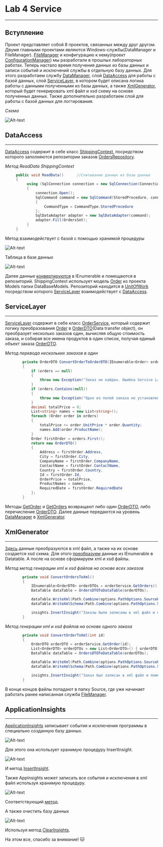 # Lab 4 Service
____
## Вступление
Проект представляет собой 8 проектов, связанных между друг другом. Двумя главными проектами являются Windows-службы(DataManager и FileManager).
[FileManager](FileManager/) и конфигурацию к нему(проект [ConfigurationManager](ConfigurationManager/)) мы разработали в прошлых лабораторных работах. Теперь настало время получения данных из базы данных
и записи событий и исключений службы в отдельную базу данных. Для этого разработаем службу [DataManager](DataManager/), слой [DataAccess](DataAccess/) для работы с базой данных, слой [ServiceLayer](ServiceLayer/),
в котором будет описана логика работы с данными полученными из базы данных, а также [XmlGenerator](DataManager/XmlGenerator.cs), который будет генерировать xml файл и xsd схему на основе полученных данных.
Также дополнительно разработаем слой для работы с базой данных для логгирования.

*Схема*

![Alt-text](Screenshots/Lab4.png "Схема")

## DataAccess
____
[DataAccess](DataAccess/) содержит в себе класс [ShippingContext](DataAccess/ShippingContext.cs), посредством которого заполняются репозитории заказов [OrdersRepository](DataAccess/Repositories/OrdersRepository.cs).

*Метод ReadData ShippingContext*
```C#
     public void ReadData()      //Считывание данных из базы данных
     {
          using (SqlConnection connection = new SqlConnection(ConnectionString))
          {
              connection.Open();
              SqlCommand command = new SqlCommand(StoredProcedure, connection)
              {
                  CommandType = CommandType.StoredProcedure
              };
              SqlDataAdapter adapter = new SqlDataAdapter(command);
              adapter.Fill(OrdersSet);
          }
     }
```
Метод взаимодействует с базой с помощью хранимой процедуры

![Alt-text](Screenshots/1.jpg "Хранимая процедура")

Таблица в базе данных

![Alt-text](Screenshots/zDszA1CsU7k.jpg "Таблица")

Далее данные [конвертируются](https://github.com/KostyaTolok/Lab-Service/blob/267bcc3d1866fd393f722d729104c6579a54b4bf/DataAccess/ShippingContext.cs#L39) в IEnumerable и помещаются в репозиторий. ShippingContext использует модель [Order](Models/DataBaseModels/Order.cs) из проекта Models папки DataBaseModels.
Репозиторий находится в [UnitOfWork](DataAccess/Repositories/UnitOfWork.cs) посредством которого [ServiceLayer](ServiceLayer/) взаимодействует с [DataAccess](DataAccess/).
## ServiceLayer
____
[ServiceLayer](ServiceLayer/) содержит в себе класс [OrderService](ServiceLayer/Services/OrderSevice.cs), который содержит логику преобразования [Order](Models/DataBaseModels/Order.cs) в [OrderDTO](Models/DTOModels/OrderDTO.cs)(Data transfer object), он преобразует несколько заказов один, вычисляя общую
стоимость заказа, и собирая все имена продуктов в один список, получая единый объект заказа [OrderDTO](Models/DTOModels/OrderDTO.cs).

*Метод перевода нескольких заказов в один*
```C#
        private OrderDTO ConvertOrderToOrderDTO(IEnumerable<Order> orders)  
        {
            if (orders == null)
            {
                throw new Exception("Заказ не найден. Ошибка Service Layer.");
            }
            if (orders.Contains(null))
            {
                throw new Exception("Одно из полей заказа не установлено. Ошибка Service Layer.");
            }
            decimal totalPrice = 0;
            List<string> names = new List<string>();
            foreach (Order order in orders)
            {
                totalPrice += order.UnitPrice * order.Quantity;
                names.Add(order.ProductName);
            }
            Order firstOrder = orders.First();
            return new OrderDTO()
            {
                Address = firstOrder.Address,
                City = firstOrder.City,
                CompanyName = firstOrder.CompanyName,
                ContactName = firstOrder.ContactName,
                Country = firstOrder.Country,
                Id = firstOrder.Id,
                OrderPrice = totalPrice,
                ProductNames = names,
                RequiredDate = firstOrder.RequiredDate
            };
        }
```
Методы [GetOrder](https://github.com/KostyaTolok/Lab-Service/blob/5c5bb9fa36153d64b7ab0b2b03dc4113e12ba9f3/ServiceLayer/Services/OrderSevice.cs#L21) и [GetOrders](https://github.com/KostyaTolok/Lab-Service/blob/5c5bb9fa36153d64b7ab0b2b03dc4113e12ba9f3/ServiceLayer/Services/OrderSevice.cs#L65) возвращают либо один [OrderDTO](Models/DTOModels/OrderDTO.cs), либо перечисление [OrderDTO](Models/DTOModels/OrderDTO.cs). Далее данные передаются на уровень [DataManager](DataManager/) в [XmlGenerator](DataManager/XmlGenerator.cs).
## XmlGenerator
____
[Здесь](DataManager/XmlGenerator.cs) данные преобразуются в xml файл, а также на их основе создается xsd схема. Для этого [преобразуем](https://github.com/KostyaTolok/Lab-Service/blob/0f775a17c779a43b44dda0cc6b94d042c55455e2/DataManager/XmlGenerator.cs#L68) данные из IEnumerable в Datatable. А после на основе сформируем xml и xsd файлы.

*Метод метод генерации xml и xsd файлов на основе всех заказов*
```C#
        private void ConvertOrdersToXml()
        {
            IEnumerable<OrderDTO> orderDTOs = orderService.GetOrders();
            DataTable dataTable = OrdersDTOToDataTable(orderDTOs);

            dataTable.WriteXml(Path.Combine(options.PathOptions.SourcePath, options.PathOptions.XmlFileName + ".xml"));
            dataTable.WriteXmlSchema(Path.Combine(options.PathOptions.SourcePath, options.PathOptions.XsdFileName + ".xsd"));

            insights.InsertInsight("Заказы были записаны в xml файл и помещены в папку source");
        }
```

*Метод генерации xml и xsd файлов на основе одного заказа*
```C#
        private void ConvertOrderToXml(int id)
        {
            OrderDTO orderDTO = orderService.GetOrder(id);
            List<OrderDTO> orderDTOs = new List<OrderDTO>() { orderDTO };
            DataTable dataTable = OrdersDTOToDataTable(orderDTOs);

            dataTable.WriteXml(Path.Combine(options.PathOptions.SourcePath, options.PathOptions.XmlFileName + ".xml"));
            dataTable.WriteXmlSchema(Path.Combine(options.PathOptions.SourcePath, options.PathOptions.XsdFileName + ".xsd"));

            insights.InsertInsight("Заказ был записан в xml файл и помещен в папку source");
        }
```
В конце концов файлы попадают в папку Source, где уже начинает работать ранее написанная служба [FileManager](FileManager/).
## ApplicationInsights
____
[ApplicationInsights](ApplicationInsights/ApplicationInsights.cs) записывает события и исключения программы в специально созданную базу данных.

![Alt-text](Screenshots/2.jpg "Таблица")

Для этого она использует хранимую процедуру InsertInsight.

![Alt-text](Screenshots/3.jpg "Процедура")

И метод [InsertInsight](https://github.com/KostyaTolok/Lab-Service/blob/5454049dcd791103b76ca1e851243e3a2762da86/ApplicationInsights/ApplicationInsights.cs#L20).

Также AppInsights может записать все события и исключения в xml файл используя хранимую процедуру.

![Alt-text](Screenshots/4.jpg "Процедура")

Cоответствующий [метод](https://github.com/KostyaTolok/Lab-Service/blob/5454049dcd791103b76ca1e851243e3a2762da86/ApplicationInsights/ApplicationInsights.cs#L45).

А также очистить базу данных

![Alt-text](Screenshots/5.jpg "Процедура")

Используя метод [ClearInsights](https://github.com/KostyaTolok/Lab-Service/blob/5c5bb9fa36153d64b7ab0b2b03dc4113e12ba9f3/ApplicationInsights/ApplicationInsights.cs#L70).

На этом все, спасибо за внимание! :cat:
